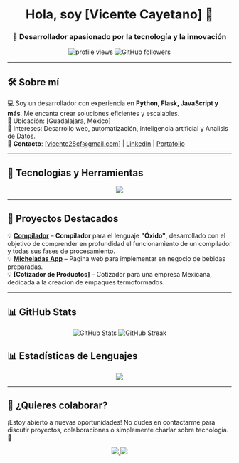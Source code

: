 <h1 align="center">Hola, soy [Vicente Cayetano] 👋</h1>
<h3 align="center">🚀 Desarrollador apasionado por la tecnología y la innovación</h3>

<p align="center">
  <img src="https://komarev.com/ghpvc/?username=VicenteCF28&label=Profile%20views&color=0e75b6&style=flat" alt="profile views" />
  <img src="https://img.shields.io/github/followers/VicenteCF28?label=Followers&style=social" alt="GitHub followers" />
</p>

---

## 🛠 Sobre mí  
💻 Soy un desarrollador con experiencia en **Python, Flask, JavaScript y más**. Me encanta crear soluciones eficientes y escalables.  
📍 Ubicación: [Guadalajara, México]  
🎯 Intereses: Desarrollo web, automatización, inteligencia artificial y Analisis de Datos.  
📩 **Contacto**: [vicente28cf@gmail.com] | [LinkedIn](https://linkedin.com/in/tu-usuario) | [Portafolio](https://tu-portafolio.com)  

---

## 🚀 Tecnologías y Herramientas  
<p align="center">
  <img src="https://skillicons.dev/icons?i=python,flask,django,js,html,css,tailwind,bootstrap,git,github,postgres,mysql" />
</p>

---

## 📌 Proyectos Destacados  
💡 **[Compilador](https://github.com/Vicente28CF/Compilador_2024_Oxido)** – **Compilador** para el lenguaje **"Óxido"**, desarrollado con el objetivo de comprender en profundidad el funcionamiento de un compilador y todas sus fases de procesamiento.  
💡 **[Micheladas App](https://github.com/Vicente28CF/Micheladas-app)** – Pagina web para implementar en negocio de bebidas preparadas.  
💡 **[Cotizador de Productos]** – Cotizador para una empresa Mexicana, dedicada a la creacion de empaques termoformados. 

---

## 📊 GitHub Stats  
<p align="center">
  <img src="https://github-readme-stats.vercel.app/api?username=Vicente28CF&show_icons=true&theme=radical" alt="GitHub Stats" />
  <img src="https://github-readme-streak-stats.herokuapp.com/?user=Vicente28CF&theme=radical" alt="GitHub Streak" />
</p>

## 📊 Estadísticas de Lenguajes
<p align="center">
  <img src="https://github-readme-stats.vercel.app/api/top-langs/?username=Vicente28CF&layout=compact&langs_count=10&theme=radical" />
</p>

---

## 🤝 ¿Quieres colaborar?  
¡Estoy abierto a nuevas oportunidades! No dudes en contactarme para discutir proyectos, colaboraciones o simplemente charlar sobre tecnología. 🚀  

<p align="center">
  <a href="https://linkedin.com/in/tu-usuario">
    <img src="https://img.shields.io/badge/LinkedIn-%230077B5.svg?style=for-the-badge&logo=linkedin&logoColor=white" />
  </a>
  <a href="mailto:vicente28cf@gmail.com">
    <img src="https://img.shields.io/badge/Email-%23D14836.svg?style=for-the-badge&logo=gmail&logoColor=white" />
  </a>
</p>




